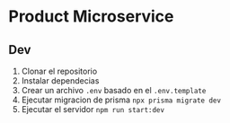 # Product Microservice

## Dev

1. Clonar el repositorio
2. Instalar dependecias
3. Crear un archivo `.env` basado en el `.env.template`
4. Ejecutar migracion de prisma `npx prisma migrate dev`
5. Ejecutar el servidor `npm run start:dev`

